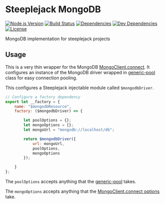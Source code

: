 # Steeplejack MongoDB

[![Node.js Version][node-version-image]][node-version-url]
[![Build Status][travis-image]][travis-url]
[![Dependencies][dependencies-image]][dependencies-url]
[![Dev Dependencies][dev-dependencies-image]][dev-dependencies-url]
[![License][license-image]][license-url]

MongoDB implementation for steeplejack projects

## Usage

This is a very thin wrapper for the MongoDB
[MongoClient.connect](http://mongodb.github.io/node-mongodb-native/2.1/api/MongoClient.html#.connect). It configures an
instance of the MongoDB driver wrapped in [generic-pool](https://github.com/coopernurse/node-pool) class for easy
connection pooling.

This configures a Steeplejack injectable module called `$mongodbDriver`.

```javascript
// Configure a factory dependency
export let __factory = {
    name: "$mongodbResource",
    factory: ($mongodbDriver) => {

        let poolOptions = {};
        let mongoOptions = {};
        let mongoUrl = "mongodb://localhost/db";

        return $mongodbDriver({
            url: mongoUrl,
            poolOptions,
            mongoOptions
        });

    }
};
```

The `poolOptions` accepts anything that the [generic-pool](https://github.com/coopernurse/node-pool#documentation)
takes.

The `mongoOptions` accepts anything that the
[MongoClient.connect options](http://mongodb.github.io/node-mongodb-native/2.1/api/MongoClient.html#.connect) take.


[node-version-image]: https://img.shields.io/badge/node.js-%3E%3D_0.10-brightgreen.svg?style=flat
[travis-image]: https://img.shields.io/travis/riggerthegeek/steeplejack-mongodb.svg?style=flat
[dependencies-image]: http://img.shields.io/david/riggerthegeek/steeplejack-mongodb.svg?style=flat
[dev-dependencies-image]: http://img.shields.io/david/dev/riggerthegeek/steeplejack-mongodb.svg?style=flat
[license-image]: http://img.shields.io/:license-MIT-green.svg?style=flat

[node-version-url]: http://nodejs.org/download/
[travis-url]: https://travis-ci.org/riggerthegeek/steeplejack-mongodb
[dependencies-url]: https://david-dm.org/riggerthegeek/steeplejack-mongodb
[dev-dependencies-url]: https://david-dm.org/riggerthegeek/steeplejack-mongodb#info=devDependencies&view=table
[license-url]: https://raw.githubusercontent.com/riggerthegeek/steeplejack-mongodb/master/LICENSE
